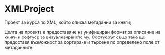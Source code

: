 XMLProject
==========

Проект за курса по XML, който описва метаданни за книги;

Целта на проекта е предоставяне на унифициран формат за описание на книги и софтуер за визуализирането му. Софтуерът също така ще предоставя възможност за сортиране и търсене по определено поле от метаданните.